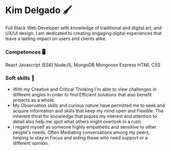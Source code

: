 # Kim Delgado :paintbrush:

Full Stack Web Developer with knowledge of traditional and digital art, and UX/UI design. I am dedicated to creating engaging digital experiences that leave a lasting impact on users and clients alike.

### Competences :desktop_computer:
React
Javascript (ES6)
NodeJS, MongoDB
Mongoose
Express
HTML
CSS

### Soft skills 🤔
- With my Creative and Critical Thinking I'm able to view challenges in different angles in order to find Efficient solutions that also benefit projects as a whole.
- My Observation skills and curious nature have permitted me to seek and acquire information and skills that keep my mind open and Flexible. The inherent thirst for knowledge that piques my interest and attention to detail also help me spot what others might overlook in a rush.
- I regard myself as someone highly empathetic and sensitive to other people's needs. Often Mediating conversations among my peers, helping to stay in Focus and aiding those who need support or a different opinion.
